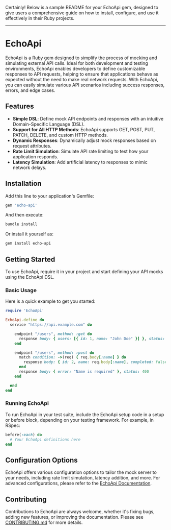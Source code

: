 Certainly! Below is a sample README for your EchoApi gem, designed to give users a comprehensive guide on how to install, configure, and use it effectively in their Ruby projects.

---

# EchoApi

EchoApi is a Ruby gem designed to simplify the process of mocking and simulating external API calls. Ideal for both development and testing environments, EchoApi enables developers to define customizable responses to API requests, helping to ensure that applications behave as expected without the need to make real network requests. With EchoApi, you can easily simulate various API scenarios including success responses, errors, and edge cases.

## Features

- **Simple DSL**: Define mock API endpoints and responses with an intuitive Domain-Specific Language (DSL).
- **Support for All HTTP Methods**: EchoApi supports GET, POST, PUT, PATCH, DELETE, and custom HTTP methods.
- **Dynamic Responses**: Dynamically adjust mock responses based on request attributes.
- **Rate Limit Simulation**: Simulate API rate limiting to test how your application responds.
- **Latency Simulation**: Add artificial latency to responses to mimic network delays.

## Installation

Add this line to your application's Gemfile:

```ruby
gem 'echo-api'
```

And then execute:

```bash
bundle install
```

Or install it yourself as:

```bash
gem install echo-api
```

## Getting Started

To use EchoApi, require it in your project and start defining your API mocks using the EchoApi DSL.

### Basic Usage

Here is a quick example to get you started:

```ruby
require 'EchoApi'

EchoApi.define do
  service "https://api.example.com" do

    endpoint "/users", method: :get do
      response body: { users: [{ id: 1, name: "John Doe" }] }, status: 200
    end

    endpoint "/users", method: :post do
      match condition: ->(req) { req.body[:name] } do
        response body: { id: 2, name: req.body[:name], completed: false }, status: 201
      end
      response body: { error: "Name is required" }, status: 400
    end

  end
end
```

### Running EchoApi

To run EchoApi in your test suite, include the EchoApi setup code in a setup or before block, depending on your testing framework. For example, in RSpec:

```ruby
before(:each) do
  # Your EchoApi definitions here
end
```

## Configuration Options

EchoApi offers various configuration options to tailor the mock server to your needs, including rate limit simulation, latency addition, and more. For advanced configurations, please refer to the [EchoApi Documentation](#).

## Contributing

Contributions to EchoApi are always welcome, whether it's fixing bugs, adding new features, or improving the documentation. Please see [CONTRIBUTING.md](CONTRIBUTING.md) for more details.

